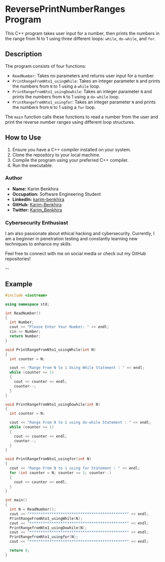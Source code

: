 # ReversePrintNumberRanges Program

This C++ program takes user input for a number, then prints the numbers in the range from N to 1 using three different loops: `while`, `do-while`, and `for`.

## Description

The program consists of four functions:
- `ReadNumber`: Takes no parameters and returns user input for a number.
- `PrintRangeFromNto1_usingWhile`: Takes an integer parameter `N` and prints the numbers from `N` to 1 using a `while` loop.
- `PrintRangefromNto1_usingDowhile`: Takes an integer parameter `N` and prints the numbers from `N` to 1 using a `do-while` loop.
- `PrintRangefromNto1_usingfor`: Takes an integer parameter `N` and prints the numbers from `N` to 1 using a `for` loop.

The `main` function calls these functions to read a number from the user and print the reverse number ranges using different loop structures.

## How to Use

1. Ensure you have a C++ compiler installed on your system.
2. Clone the repository to your local machine.
3. Compile the program using your preferred C++ compiler.
4. Run the executable.

### Author

- **Name:** Karim Benkhira
- **Occupation:** Software Engineering Student
- **LinkedIn:** [karim-benkhira](https://linkedin.com/in/karim-benkhira-206597224)
- **GitHub:** [Karim-Benkhira](https://github.com/Karim-Benkhira)
- **Twitter:** [Karim_Benkhira](https://twitter.com/Karim_Benkhira)

### Cybersecurity Enthusiast

I am also passionate about ethical hacking and cybersecurity. Currently, I am a beginner in penetration testing and constantly learning new techniques to enhance my skills.

Feel free to connect with me on social media or check out my GitHub repositories!

--

## Example

```cpp
#include <iostream>

using namespace std;

int ReadNumber()
{
  int Number;
  cout << "Please Enter Your Number: " << endl;
  cin >> Number;
  return Number;
}

void PrintRangeFromNto1_usingWhile(int N)
{
  int counter = N;

  cout << "Range From N to 1 Using While Statement : " << endl;
  while (counter >= 1)
  {
    cout << counter << endl;
    counter--;
  }
}

void PrintRangefromNto1_usingDowhile(int N)
{
  int counter = N;

  cout << "Range From N to 1 using do-while Statement : " << endl;
  while (counter >= 1)
  {
    cout << counter << endl;
    counter--;
  }
}

void PrintRangefromNto1_usingfor(int N)
{
  cout << "Range From N to 1 using for Statement : " << endl;
  for (int counter = N; counter >= 1; counter--)
  {
    cout << counter << endl;
  }
}

int main()
{
  int N = ReadNumber();
  cout << "********************************************" << endl;
  PrintRangeFromNto1_usingWhile(N);
  cout << "********************************************" << endl;
  PrintRangefromNto1_usingDowhile(N);
  cout << "********************************************" << endl;
  PrintRangefromNto1_usingfor(N);
  cout << "********************************************" << endl;

  return 0;
}
